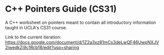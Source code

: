 # C++ Pointers Guide (CS31)
A C++ worksheet on pointers meant to contain all introductory information taught in UCLA's CS31 course.

Link to the current iteration: https://docs.google.com/document/d/1Z2a3xz81mCs3deLwQF46UwpNXJV2iwedkZi9c1Rcb18/edit?usp=sharing
